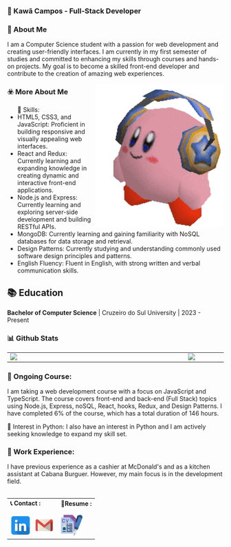 ### 👋 Kawã Campos - Full-Stack Developer

### 📖 About Me
I am a Computer Science student with a passion for web development and creating user-friendly interfaces. I am currently in my first semester of studies and committed to enhancing my skills through courses and hands-on projects. My goal is to become a skilled front-end developer and contribute to the creation of amazing web experiences.
<br/>


 
  <img align="right" alt="GIF"  src="./images/kirby-music.gif" width="300px">

### ☣️ More About Me

<ul>🚀 Skills:
 <li> HTML5, CSS3, and JavaScript: Proficient in building responsive and visually appealing web interfaces.</li>
 <li> React and Redux: Currently learning and expanding knowledge in creating dynamic and interactive front-end applications.</li>
 <li> Node.js and Express: Currently learning and exploring server-side development and building RESTful APIs.</li>
 <li> MongoDB: Currently learning and gaining familiarity with NoSQL databases for data storage and retrieval.</li>
 <li> Design Patterns: Currently studying and understanding commonly used software design principles and patterns.</li>
 <li> English Fluency: Fluent in English, with strong written and verbal communication skills.</li>
</ul>

## 📚 Education
**Bachelor of Computer Science** | Cruzeiro do Sul University | 2023 - Present
<br>

### 📊 Github Stats
<center>
  <table>
    <tr>
        <td><img width="400px" align="left" src="https://camo.githubusercontent.com/8d93a9bce39150cae9d2e01f7a1ddb58895e7c7398ae57cf557005afa612e93e/68747470733a2f2f6769746875622d726561646d652d73746174732e76657263656c2e6170702f6170692f746f702d6c616e67732f3f757365726e616d653d4b61776143616d706f7326686964653d68746d6c266c61796f75743d636f6d70616374267468656d653d6461726b" /></td>
        <td><img width="495px" align="left" src="https://github-readme-stats.vercel.app/api?username=KawaCampos&theme=dark&count_private=true"/></td>
    </tr>   
  </table>
</center>  

### 🌱 Ongoing Course:
I am taking a web development course with a focus on JavaScript and TypeScript. The course covers front-end and back-end (Full Stack) topics using Node.js, Express, noSQL, React, hooks, Redux, and Design Patterns. I have completed 6% of the course, which has a total duration of 146 hours.

🐍 Interest in Python:
I also have an interest in Python and I am actively seeking knowledge to expand my skill set.

### 💼 Work Experience: 
I have previous experience as a cashier at McDonald's and as a kitchen assistant at Cabana Burguer. However, my main focus is in the development field.
<br>
<br>

<center>
  <table>
    <tr>   
         </div>
        </td>
         <td>
            <b>📞 Contact :</b>
          <div>
            <br><a target="_blank" href="https://www.linkedin.com/in/kaw%C3%A3-campos-703495266/"><img src="images/linkedin (3).png"       alt="linkedin" width="50px" ></a> 
            <a target="_blank" href="mailto:kawacampos030@gmail.com" ><img src="images/gmail (2).png" alt="gmail" width="50px" ></a>              </div>
        </td>
          <td>
           <b>📝Resume :</b>
           <div>
            <br><a target="_blank" href="https://drive.google.com/file/d/1NRbwn_Zq2yj11-qISXJvhNYUrm5K1OBL/view" ><img src="images/curriculos.png" alt="curriculo" width="50px"></a>
          </div>
       </td>
     </tr>   
  </table>
</center>




